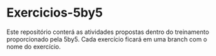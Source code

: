 # Exercicios-5by5
Este repositório conterá as atividades propostas dentro do treinamento proporcionado pela 5by5. Cada exercício ficará em uma branch com o nome do exercício.
